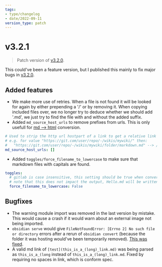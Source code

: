 ```yaml
---
tags:
- type/changelog
- date/2022-09-11
version_type: patch
---
```

# v3.2.1   
   
> Patch version of [v3.2.0](../Changelog/v3.2.0.md).    
   
This could've been a feature version, but I published this mainly to fix major bugs in [v3.2.0](../Changelog/v3.2.0.md).   
   
## Added features   
   
- We make more use of retries. When a file is not found it will be looked for again by either prepending a '/' or by removing it. When copying included files over, we no longer try to deduce whether we should add '.md', we just try to find the file with and without the added suffix.   
- Added `md_source_host_urls` to remove prefixes from urls. This is only usefull for [md --> html](../General%20Information/Snippets/md%20--%3E%20html.md) conversion.   
``` yaml
# Used to strip the http url hostpart of a link to get a relative link
# e.g. for value "https://git.com/user/repo/-/wikis/mywiki/" then:
#   "https://git.com/user/repo/-/wikis/mywiki/folder/markdown.md" --> /folder/markdown.md
md_source_host_urls: []
```
   
   
- Added `toggles/force_filename_to_lowercase` to make sure that markdown files with capitals are found.    
``` yaml
toggles:
  # gitlab is case insensitive, this setting should be true when converting a wiki from that source
  # note that this does not impact the output, Hello.md will be written to Hello.html
  force_filename_to_lowercase: False
```
   
   
## Bugfixes   
   
- The warning module import was removed in the last version by mistake. This would cause a crash if it would warn about an external image not being imported.   
- `obsidian serve` would give `FileNotFoundError: [Errno 2] No such file or directory` errors after a rerun of `obsidian convert` (because the folder it was hosting would've been temporarily removed). [This was fixed](https://github.com/obsidian-html/obsidian-html/issues/398).   
- A valid md link of `[test](this_is_a_(long)_link.md)` was being parsed as `this_is_a_(long` instead of `this_is_a_(long)_link.md`. Fixed by requiring no spaces in link, which is conform spec.